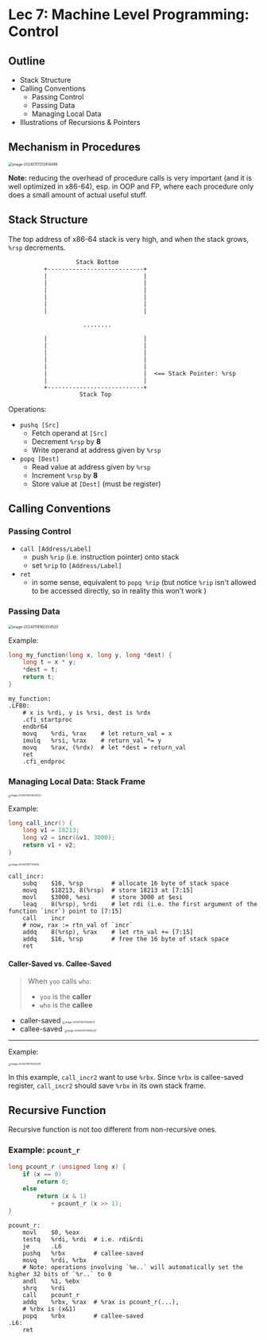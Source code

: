 # Lec 7: Machine Level Programming: Control

## Outline

- Stack Structure
- Calling Conventions
  - Passing Control
  - Passing Data
  - Managing Local Data
- Illustrations of Recursions & Pointers

## Mechanism in Procedures

<img src="img/image-20240117212914499.png" alt="image-20240117212914499" style="zoom: 50%;" />

**Note:** reducing the overhead of procedure calls is very important (and it is well optimized in x86-64), esp. in OOP and FP, where each procedure only does a small amount of actual useful stuff.

## Stack Structure

The top address of x86-64 stack is very high, and when the stack grows, `%rsp` decrements.

```
                   Stack Bottom
          +---------------------------+
          |                           |  
          |                           |
          |                           |
          |                           |
          |                           |
          |                           |
          
          			 ........
          
          |                           |
          |                           |
          |                           |
          |                           |
          |                           |
          |                           |  <== Stack Pointer: %rsp
          |                           |
          +---------------------------+
                    Stack Top          
```



Operations:

- `pushq [Src]`
  - Fetch operand at `[Src]`
  - Decrement `%rsp` by **8**
  - Write operand at address given by `%rsp`
- `popq [Dest]`
  - Read value at address given by `%rsp`
  - Increment `%rsp` by **8**
  - Store value at `[Dest]` (must be register)

## Calling Conventions

### Passing Control

- `call [Address/Label]`
  - push `%rip` (i.e. instruction pointer) onto stack
  - set `%rip` to `[Address/Label]`
- `ret`
  - in some sense, equivalent to `popq %rip` (but notice `%rip` isn't allowed to be accessed directly, so in reality this won't work )

### Passing Data

<img src="img/image-20240118160334520.png" alt="image-20240118160334520" style="zoom:50%;" />

Example:

```c
long my_function(long x, long y, long *dest) {
    long t = x * y;
    *dest = t;
    return t;
}
```

```assembly
my_function:
.LFB0:
	# x is %rdi, y is %rsi, dest is %rdx
	.cfi_startproc
	endbr64
	movq	%rdi, %rax    # let return_val = x
	imulq	%rsi, %rax    # return_val *= y
	movq	%rax, (%rdx)  # let *dest = return_val
	ret                   
	.cfi_endproc
```

### Managing Local Data: Stack Frame

<img src="img/image-20240118164639353.png" alt="image-20240118164639353" style="zoom:33%;" />

Example:

```c
long call_incr() {
    long v1 = 18213;
    long v2 = incr(&v1, 3000);
    return v1 + v2;
}
```

<img src="img/image-20240118171114015.png" alt="image-20240118171114015" style="zoom: 33%;" />

```assembly
call_incr:
	subq	$16, %rsp        # allocate 16 byte of stack space
	movq	$18213, 8(%rsp)  # store 18213 at [7:15]
	movl    $3000, %esi      # store 3000 at $esi
	leaq    8(%rsp), %rdi    # let rdi (i.e. the first argument of the function `incr`) point to [7:15]
	call	incr
	# now, rax := rtn_val of `incr`
	addq	8(%rsp), %rax    # let rtn_val += [7:15]
	addq	$16, %rsp        # free the 16 byte of stack space
	ret
```

#### Caller-Saved vs. Callee-Saved

> When `yoo` calls `who`:
>
> - `yoo` is the **caller**
> - `who` is the **callee**

- caller-saved
  <img src="img/image-20240118174808133.png" alt="image-20240118174808133" style="zoom:33%;" />
- callee-saved
  <img src="img/image-20240118174842321.png" alt="image-20240118174842321" style="zoom:33%;" />

---

Example:

<img src="img/image-20240118174202635.png" alt="image-20240118174202635" style="zoom:33%;" />

In this example, `call_incr2` want to use `%rbx`. Since `%rbx` is callee-saved register, `call_incr2` should save `%rbx` in its own stack frame.

## Recursive Function

Recursive function is not too different from non-recursive ones.

### Example: `pcount_r`

```c
long pcount_r (unsigned long x) {
    if (x == 0)
        return 0;
    else
        return (x & 1) 
            + pcount_r (x >> 1);
}
```

```assembly
pcount_r:
	movl	$0, %eax
	testq	%rdi, %rdi  # i.e. rdi&rdi
	je		.L6
	pushq	%rbx        # callee-saved
	movq	%rdi, %rbx  
	# Note: operations involving `%e..` will automatically set the higher 32 bits of `%r..` to 0
	andl	%1, %ebx
	shrq	%rdi
	call	pcount_r
	addq	%rbx, %rax  # %rax is pcount_r(...), 
	# %rbx is (x&1)
	popq	%rbx        # callee-saved
.L6:
	ret
```

